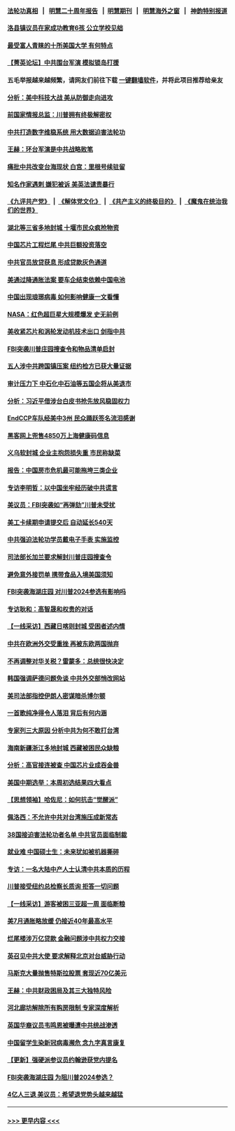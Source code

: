 #### [法轮功真相](https://github.com/gfw-breaker/truth/blob/master/README.md?t=0) &nbsp;&nbsp;|&nbsp;&nbsp; [明慧二十周年报告](https://github.com/gfw-breaker/mh-reports/blob/master/README.md?t=0) &nbsp;&nbsp;|&nbsp;&nbsp;[明慧期刊](https://github.com/gfw-breaker/mh-qikan) &nbsp;&nbsp;|&nbsp;&nbsp; [明慧海外之窗](https://github.com/gfw-breaker/mh-news/blob/master/README.md?t=0) &nbsp;&nbsp;|&nbsp;&nbsp; [神韵特别报道](https://github.com/gfw-breaker/mh-news/blob/master/shenyun.md?t=0)
#### [洛县镇议员在家成功教育6孩 公立学校见绌](../pages/nf4514/n13801444.md?t=08141851) 
#### [最受富人青睐的十所美国大学 有何特点](../pages/nf4514/n13771139.md?t=08141851) 
#### [【菁英论坛】中共围台军演 模拟锁岛打援](../pages/nf4514/n13802010.md?t=08141851) 
#### 五毛举报越来越频繁，请网友们前往下载 [一键翻墙软件](https://github.com/gfw-breaker/ssr-accounts)，并将此项目推荐给亲友
#### [分析：美中科技大战 美从防御走向进攻](../pages/nf4514/n13802014.md?t=08141851) 
#### [前国家情报总监：川普拥有终极解密权](../pages/nf4514/n13802021.md?t=08141851) 
#### [中共打造数字维稳系统 用大数据迫害法轮功](../pages/nf4514/n13799087.md?t=08141851) 
#### [王赫：环台军演是中共战略败笔](../pages/nf4514/n13801726.md?t=08141851) 
#### [痛批中共改变台海现状 白宫：里根号续驻留](../pages/nf4514/n13801374.md?t=08141851) 
#### [知名作家遇刺 嫌犯被诉 美英法谴责暴行](../pages/nf4514/n13801807.md?t=08141851) 
#### [《九评共产党》](https://github.com/begood0513/9ping.md/blob/master/README.md) &nbsp;|&nbsp; [《解体党文化》](../../../../jtdwh.md/blob/master/README.md)  &nbsp;|&nbsp; [《共产主义的终极目的》](../../../../gczydzjmd.md/blob/master/README.md) &nbsp;|&nbsp; [《魔鬼在统治我们的世界》](../../../../mgztzwmdsj.md/blob/master/README.md) 
#### [湖北等三省多地封城 十堰市民众疯抢物资](../pages/nf4514/n13801734.md?t=08141851) 
#### [中国芯片工程烂尾 中共巨额投资落空](../pages/nf4514/n13801643.md?t=08141851) 
#### [中共官员放贷获息 形成贷款灰色通道](../pages/nf4514/n13801619.md?t=08141851) 
#### [美通过降通胀法案 要车企结束依赖中国电池](../pages/nf4514/n13801475.md?t=08141851) 
#### [中国出现琅琊病毒 如何影响健康一文看懂](../pages/nf4514/n13801414.md?t=08141851) 
#### [NASA：红色超巨星大规模爆发 史无前例](../pages/nf4514/n13801212.md?t=08141851) 
#### [美收紧芯片和涡轮发动机技术出口 剑指中共](../pages/nf4514/n13801362.md?t=08141851) 
#### [FBI突袭川普庄园搜查令和物品清单启封](../pages/nf4514/n13801219.md?t=08141851) 
#### [五人涉中共跨国镇压案 纽约检方已获大量证据](../pages/nf4514/n13800913.md?t=08141851) 
#### [审计压力下 中石化中石油等五国企将从美退市](../pages/nf4514/n13801151.md?t=08141851) 
#### [分析：习近平借涉台白皮书抢先放风稳固权力](../pages/nf4514/n13801110.md?t=08141851) 
#### [EndCCP车队经美中3州 民众踊跃签名流泪感谢](../pages/nf4514/n13800967.md?t=08141851) 
#### [黑客网上兜售4850万上海健康码信息](../pages/nf4514/n13800999.md?t=08141851) 
#### [义乌软封城 企业主抱怨损失重 市民称缺菜](../pages/nf4514/n13800916.md?t=08141851) 
#### [报告：中国房市危机最可能拖垮三类企业](../pages/nf4514/n13800902.md?t=08141851) 
#### [专访李明哲：以中国坐牢经历破中共谎言](../pages/nf4514/n13800735.md?t=08141851) 
#### [美议员：FBI突袭如“再弹劾”川普未受扰](../pages/nf4514/n13800749.md?t=08141851) 
#### [美工卡续期申请提交后 自动延长540天](../pages/nf4514/n13800416.md?t=08141851) 
#### [中共强迫法轮功学员戴电子手表 实施监控](../pages/nf4514/n13800403.md?t=08141851) 
#### [司法部长加兰要求解封川普庄园搜查令](../pages/nf4514/n13800552.md?t=08141851) 
#### [避免意外接罚单 携带食品入境美国须知](../pages/nf4514/n13800380.md?t=08141851) 
#### [FBI突袭海湖庄园 对川普2024参选有影响吗](../pages/nf4514/n13800411.md?t=08141851) 
#### [专访耿和：高智晟和权贵的对话](../pages/nf4514/n13800480.md?t=08141851) 
#### [【一线采访】西藏日喀则封城 受困者述内情](../pages/nf4514/n13800282.md?t=08141851) 
#### [中共在欧洲外交受重挫 再被东欧两国抛弃](../pages/nf4514/n13800499.md?t=08141851) 
#### [不再调整对华关税？雷蒙多：总统很快决定](../pages/nf4514/n13800218.md?t=08141851) 
#### [韩国强调萨德问题免谈 中共外交部悄改网站](../pages/nf4514/n13800430.md?t=08141851) 
#### [美司法部指控伊朗人密谋暗杀博尔顿](../pages/nf4514/n13800161.md?t=08141851) 
#### [一首歌纯净得令人落泪 背后有何内涵](../pages/nf4514/n13796550.md?t=08141851) 
#### [专家列三大原因 分析中共为何不敢打台湾](../pages/nf4514/n13800189.md?t=08141851) 
#### [海南新疆浙江多地封城 西藏被困民众缺粮](../pages/nf4514/n13800075.md?t=08141851) 
#### [分析：高官接连被查 中国芯片业成吞金兽](../pages/nf4514/n13799810.md?t=08141851) 
#### [美国中期选举：本周初选结果四大看点](../pages/nf4514/n13799858.md?t=08141851) 
#### [【思想领袖】哈佐尼：如何抗击“觉醒派”](../pages/nf4514/n13790244.md?t=08141851) 
#### [佩洛西：不允许中共对台湾施压成新常态](../pages/nf4514/n13799927.md?t=08141851) 
#### [38国接迫害法轮功者名单 中共官员面临制裁](../pages/nf4514/n13799696.md?t=08141851) 
#### [就业难 中国硕士生：未来犹如被机器撕碎](../pages/nf4514/n13799828.md?t=08141851) 
#### [专访：一名大陆中产人士认清中共本质的历程](../pages/nf4514/n13799546.md?t=08141851) 
#### [川普接受纽约总检察长质询 拒答一切问题](../pages/nf4514/n13799778.md?t=08141851) 
#### [【一线采访】游客被困三亚超一周 面临断粮](../pages/nf4514/n13799624.md?t=08141851) 
#### [美7月通胀略放缓 仍接近40年最高水平](../pages/nf4514/n13799732.md?t=08141851) 
#### [烂尾楼涉万亿贷款 金融问题涉中共权力交接](../pages/nf4514/n13799798.md?t=08141851) 
#### [英召见中共大使 要求解释北京对台威胁行动](../pages/nf4514/n13799683.md?t=08141851) 
#### [马斯克大量抛售特斯拉股票 套现近70亿美元](../pages/nf4514/n13799547.md?t=08141851) 
#### [王赫：中共财政困局及其三大独特风险](../pages/nf4514/n13799127.md?t=08141851) 
#### [河北廊坊解除所有购房限制 专家深度解析](../pages/nf4514/n13799355.md?t=08141851) 
#### [英国华裔议员韦鸣恩被曝遭中共统战渗透](../pages/nf4514/n13799344.md?t=08141851) 
#### [中国留学生染新冠病毒濒危 念九字真言康复](../pages/nf4514/n13799071.md?t=08141851) 
#### [【更新】强硬派参议员约翰逊获党内提名](../pages/nf4514/n13799017.md?t=08141851) 
#### [FBI突袭海湖庄园 为阻川普2024参选？](../pages/nf4514/n13798986.md?t=08141851) 
#### [4亿人三退 美议员：希望退党势头越来越猛](../pages/nf4514/n13798881.md?t=08141851) 

----
#### [ >>> 更早内容 <<< ](../indexes/nf4514-earlier.md)
